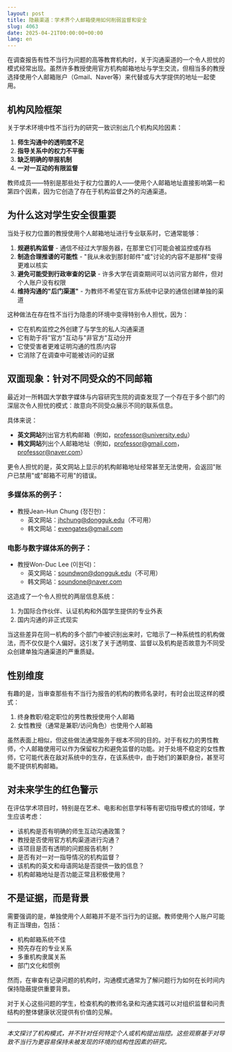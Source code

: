 ```yaml
---
layout: post
title: 隐蔽渠道：学术界个人邮箱使用如何削弱监督和安全
slug: 4063
date: 2025-04-21T00:00:00+00:00
lang: en
---
```


在调查报告有性不当行为问题的高等教育机构时，关于沟通渠道的一个令人担忧的模式经常出现。虽然许多教授使用官方机构邮箱地址与学生交流，但相当多的教授选择使用个人邮箱账户（Gmail、Naver等）来代替或与大学提供的地址一起使用。

## 机构风险框架

关于学术环境中性不当行为的研究一致识别出几个机构风险因素：

1. **师生沟通中的透明度不足**
2. **指导关系中的权力不平衡**
3. **缺乏明确的举报机制**
4. **一对一互动的有限监督**

教师成员——特别是那些处于权力位置的人——使用个人邮箱地址直接影响第一和第四个因素，因为它创造了存在于机构监督之外的沟通渠道。

## 为什么这对学生安全很重要

当处于权力位置的教授使用个人邮箱地址进行专业联系时，它通常能够：

1. **规避机构监督** - 通信不经过大学服务器，在那里它们可能会被监控或存档
2. **制造合理推诿的可能性** - "我从未收到那封邮件"或"讨论的内容不是那样"变得更难以核实
3. **避免可能受到行政审查的记录** - 许多大学在调查期间可以访问官方邮件，但对个人账户没有权限
4. **维持沟通的"后门渠道"** - 为教师不希望在官方系统中记录的通信创建单独的渠道

这种做法在存在性不当行为隐患的环境中变得特别令人担忧，因为：

- 它在机构监控之外创建了与学生的私人沟通渠道
- 它有助于将"官方"互动与"非官方"互动分开
- 它使受害者更难证明沟通的性质/内容
- 它消除了在调查中可能被访问的证据

## 双面现象：针对不同受众的不同邮箱

最近对一所韩国大学数字媒体与内容研究生院的调查发现了一个存在于多个部门的深层次令人担忧的模式：故意向不同受众展示不同的联系信息。

具体来说：

- **英文网站**列出官方机构邮箱（例如，professor@university.edu）
- **韩文网站**列出个人邮箱地址（例如，professor@gmail.com，professor@naver.com）

更令人担忧的是，英文网站上显示的机构邮箱地址经常甚至无法使用，会返回"账户已禁用"或"邮箱不可用"的错误。

### 多媒体系的例子：

- 教授Jean-Hun Chung (정진헌)：
  - 英文网站：jhchung@dongguk.edu（不可用）
  - 韩文网站：evengates@gmail.com

### 电影与数字媒体系的例子：

- 教授Won-Duc Lee (이원덕)：
  - 英文网站：soundwon@dongguk.edu（不可用）
  - 韩文网站：soundone@naver.com

这造成了一个令人担忧的两层信息系统：
1. 为国际合作伙伴、认证机构和外国学生提供的专业外表
2. 国内沟通的非正式现实

当这些差异在同一机构的多个部门中被识别出来时，它暗示了一种系统性的机构做法，而不仅仅是个人偏好。这引发了关于透明度、监督以及机构是否故意为不同受众创建单独沟通渠道的严重质疑。

## 性别维度

有趣的是，当审查那些有不当行为报告的机构的教师名录时，有时会出现这样的模式：

1. 终身教职/稳定职位的男性教授使用个人邮箱
2. 女性教授（通常是兼职/访问角色）也使用个人邮箱

虽然表面上相似，但这些做法通常服务于根本不同的目的。对于有权力的男性教师，个人邮箱使用可以作为保留权力和避免监督的功能。对于处境不稳定的女性教师，它可能代表在敌对系统中的生存，在该系统中，由于她们的兼职身份，甚至可能不提供机构邮箱。

## 对未来学生的红色警示

在评估学术项目时，特别是在艺术、电影和创意学科等有密切指导模式的领域，学生应该考虑：

- 该机构是否有明确的师生互动沟通政策？
- 教授是否使用官方机构渠道进行沟通？
- 该项目是否有透明的问题报告机制？
- 是否有对一对一指导情况的机构监督？
- 该机构的英文和母语网站是否提供一致的信息？
- 机构邮箱地址是否功能正常且积极使用？

## 不是证据，而是背景

需要强调的是，单独使用个人邮箱并不是不当行为的证据。教师使用个人账户可能有正当理由，包括：
- 机构邮箱系统不佳
- 预先存在的专业关系
- 多重机构隶属关系
- 部门文化和惯例

然而，在审查有记录问题的机构时，沟通模式通常为了解问题行为如何在长时间内保持隐蔽提供重要背景。

对于关心这些问题的学生，检查机构的教师名录和沟通实践可以对组织监督和问责结构的整体健康状况提供有价值的见解。

---

*本文探讨了机构模式，并不针对任何特定个人或机构提出指控。这些观察基于对导致不当行为更容易保持未被发现的环境的结构性因素的研究。*
